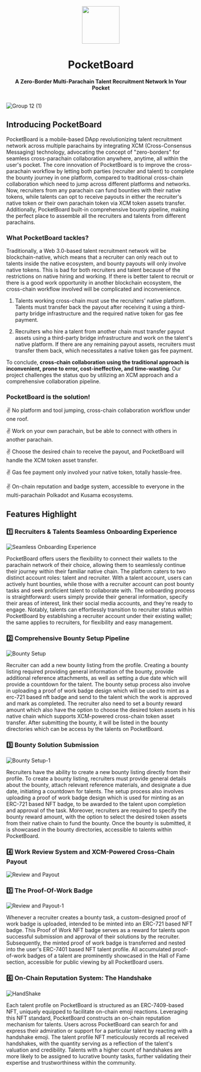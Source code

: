 <div align="center">
    <img src="https://github.com/wsw1833/pocket-board/assets/69501009/1ce767a4-e132-44e2-b3a7-2e711b559370" width=100>
    <h1>PocketBoard</h1>
    <strong>A Zero-Border Multi-Parachain Talent Recruitment Network In Your Pocket</strong>  
</div>

<br>

![Group 12 (1)](https://github.com/wsw1833/pocket-board/assets/69501009/3e88a73d-ba69-4659-a5cf-9518e322fb4d)

## Introducing PocketBoard

PocketBoard is a mobile-based DApp revolutionizing talent recruitment network across multiple parachains by integrating XCM (Cross-Consensus Messaging) technology, advocating the concept of "zero-borders" for seamless cross-parachain collaboration anywhere, anytime, all within the user's pocket. The core innovation of PocketBoard is to improve the cross-parachain workflow by letting both parties (recruiter and talent) to complete the bounty journey in one platform, compared to traditional cross-chain collaboration which need to jump across different platforms and networks. Now, recruiters from any parachain can fund bounties with their native tokens, while talents can opt to receive payouts in either the recruiter's native token or their own parachain token via XCM token assets transfer. Additionally, PocketBoard built-in comprehensive bounty pipeline, making the perfect place to assemble all the recruiters and talents from different parachains. 

### What PocketBoard tackles?

Traditionally, a Web 3.0-based talent recruitment network will be blockchain-native, which means that a recruiter can only reach out to talents inside the native ecosystem, and bounty payouts will only involve native tokens. This is bad for both recruiters and talent because of the restrictions on native hiring and working. If there is better talent to recruit or there is a good work opportunity in another blockchain ecosystem, the cross-chain workflow involved will be complicated and inconvenience. 

1. Talents working cross-chain must use the recruiters' native platform. Talents must transfer back the payout after receiving it using a third-party bridge infrastructure and the required native token for gas fee payment.

2. Recruiters who hire a talent from another chain must transfer payout assets using a third-party bridge infrastructure and work on the talent's native platform. If there are any remaining payout assets, recruiters must transfer them back, which necessitates a native token gas fee payment.

To conclude, **cross-chain collaboration using the traditional approach is inconvenient, prone to error, cost-ineffective, and time-wasting**. Our project challenges the status quo by utilizing an XCM approach and a comprehensive collaboration pipeline.

### PocketBoard is the solution!

✌️ No platform and tool jumping, cross-chain collaboration workflow under one roof.

✌️ Work on your own parachain, but be able to connect with others in another parachain.

✌️ Choose the desired chain to receive the payout, and PocketBoard will handle the XCM token asset transfer.

✌️ Gas fee payment only involved your native token, totally hassle-free.

✌️ On-chain reputation and badge system, accessible to everyone in the multi-parachain Polkadot and Kusama ecosystems.

## Features Highlight

### 1️⃣ Recruiters & Talents Seamless Onboarding Experience

![Seamless Onboarding Experience](https://github.com/wsw1833/pocket-board/assets/69501009/7feaa0a6-3e6d-4762-b379-ebd0f81b66b5)

PocketBoard offers users the flexibility to connect their wallets to the parachain network of their choice, allowing them to seamlessly continue their journey within their familiar native chain. The platform caters to two distinct account roles: talent and recruiter. With a talent account, users can actively hunt bounties, while those with a recruiter account can post bounty tasks and seek proficient talent to collaborate with. The onboarding process is straightforward: users simply provide their general information, specify their areas of interest, link their social media accounts, and they're ready to engage. Notably, talents can effortlessly transition to recruiter status within PocketBoard by establishing a recruiter account under their existing wallet; the same applies to recruiters, for flexibility and easy management.

### 2️⃣ Comprehensive Bounty Setup Pipeline

![Bounty Setup](https://github.com/wsw1833/pocket-board/assets/69501009/785cd081-777b-48a1-97f9-23df604a9044)

Recruiter can add a new bounty listing from the profile. Creating a bounty listing required providing general information of the bounty, provide additional reference attachments, as well as setting a due date which will provide a countdown for the talent. The bounty setup process also involve in uploading a proof of work badge design which will be used to mint as a erc-721 based nft badge and send to the talent which the work is approved and mark as completed. The recruiter also need to set a bounty reward amount which also have the option to choose the desired token assets in his native chain which supports XCM-powered cross-chain token asset transfer. After submitting the bounty, it will be listed in the bounty directories which can be access by the talents on PocketBoard.

### 3️⃣ Bounty Solution Submission

![Bounty Setup-1](https://github.com/wsw1833/pocket-board/assets/69501009/d618b9c7-77f9-4679-aeb9-4636f36fef68)

Recruiters have the ability to create a new bounty listing directly from their profile. To create a bounty listing, recruiters must provide general details about the bounty, attach relevant reference materials, and designate a due date, initiating a countdown for talents. The setup process also involves uploading a proof of work badge design which is used for minting as an ERC-721 based NFT badge, to be awarded to the talent upon completion and approval of the task. Moreover, recruiters are required to specify the bounty reward amount, with the option to select the desired token assets from their native chain to fund the bounty. Once the bounty is submitted, it is showcased in the bounty directories, accessible to talents within PocketBoard.

### 4️⃣ Work Review System and XCM-Powered Cross-Chain Payout

![Review and Payout](https://github.com/wsw1833/pocket-board/assets/69501009/c9033c3c-52e4-459d-91ea-fbdaa86a70ff)



### 5️⃣ The Proof-Of-Work Badge

![Review and Payout-1](https://github.com/wsw1833/pocket-board/assets/69501009/1ed3c354-718c-4b25-8236-424d6fc1ec9c)

Whenever a recruiter creates a bounty task, a custom-designed proof of work badge is uploaded, intended to be minted into an ERC-721 based NFT badge. This Proof of Work NFT badge serves as a reward for talents upon successful submission and approval of their solutions by the recruiter. Subsequently, the minted proof of work badge is transferred and nested into the user's ERC-7401 based NFT talent profile. All accumulated proof-of-work badges of a talent are prominently showcased in the Hall of Fame section, accessible for public viewing by all PocketBoard users.

### 6️⃣ On-Chain Reputation System: The Handshake

![HandShake](https://github.com/wsw1833/pocket-board/assets/69501009/acd675c2-c272-4f95-ac84-47872e628ab5)

Each talent profile on PocketBoard is structured as an ERC-7409-based NFT, uniquely equipped to facilitate on-chain emoji reactions. Leveraging this NFT standard, PocketBoard constructs an on-chain reputation mechanism for talents. Users across PocketBoard can search for and express their admiration or support for a particular talent by reacting with a handshake emoji. The talent profile NFT meticulously records all received handshakes, with the quantity serving as a reflection of the talent's valuation and credibility. Talents with a higher count of handshakes are more likely to be assigned to lucrative bounty tasks, further validating their expertise and trustworthiness within the community.



